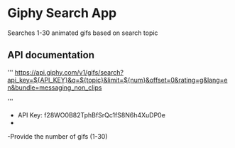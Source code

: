 # Giphy Search App

Searches 1-30 animated gifs based on search topic

## API documentation

''' 
https://api.giphy.com/v1/gifs/search?api_key=${API_KEY}&q=${topic}&limit=${num}&offset=0&rating=g&lang=en&bundle=messaging_non_clips

'''

- API Key: f28WO0B82TphBfSrQc1fS8N6h4XuDP0e
- 
-Provide the number of gifs (1-30) 